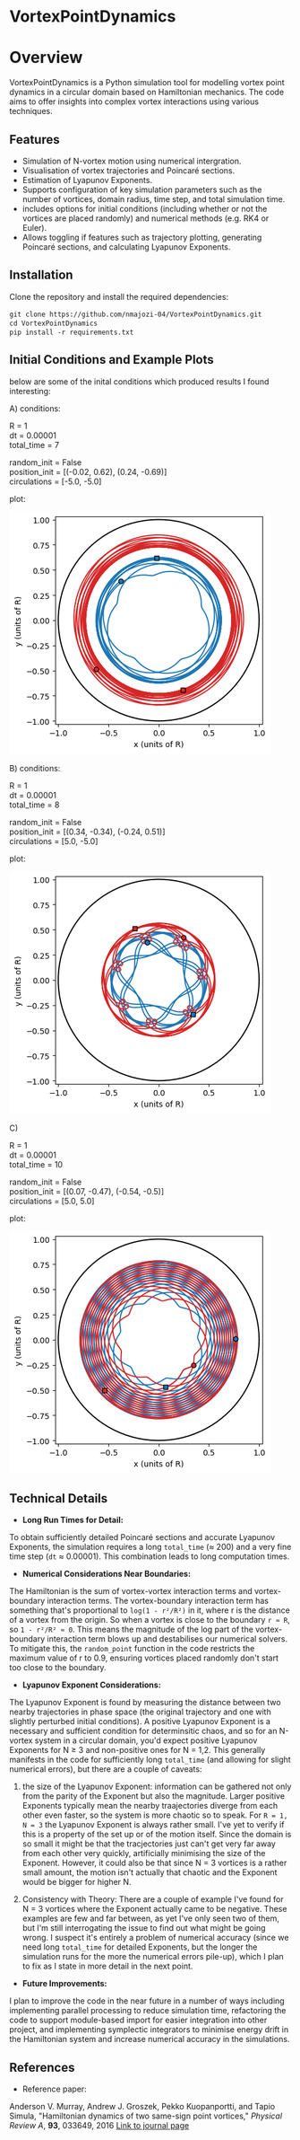 # VortexPointDynamics

# Overview

VortexPointDynamics is a Python simulation tool for modelling vortex point dynamics in a circular domain based on Hamiltonian mechanics. The code aims to offer insights into complex vortex interactions using various techniques.

## Features

- Simulation of N-vortex motion using numerical intergration.
- Visualisation of vortex trajectories and Poincaré sections.
- Estimation of Lyapunov Exponents.
- Supports configuration of key simulation parameters such as the number of vortices, domain radius, time step, and total simulation time.
- includes options for initial conditions (including whether or not the vortices are placed randomly) and numerical methods (e.g. RK4 or Euler).
- Allows toggling if features such as trajectory plotting, generating Poincaré sections, and calculating Lyapunov Exponents.

## Installation

Clone the repository and install the required dependencies:

```
git clone https://github.com/nmajozi-04/VortexPointDynamics.git
cd VortexPointDynamics
pip install -r requirements.txt
```

## Initial Conditions and Example Plots

below are some of the inital conditions which produced results I found interesting:

A) conditions:

R = 1  
dt = 0.00001  
total_time = 7  

random_init = False  
position_init = [(-0.02, 0.62), (0.24, -0.69)]  
circulations = [-5.0, -5.0]  

plot:

![simulation 1](plot_1.png)

B) conditions:

R = 1  
dt = 0.00001  
total_time = 8  

random_init = False  
position_init = [(0.34, -0.34), (-0.24, 0.51)]  
circulations = [5.0, -5.0]  

plot:

![simulation 1](plot_2.png)

C)

R = 1  
dt = 0.00001  
total_time = 10  

random_init = False  
position_init = [(0.07, -0.47), (-0.54, -0.5)]  
circulations = [5.0, 5.0]  

plot:

![simulation 1](plot_3.png)

## Technical Details

- **Long Run Times for Detail:**

To obtain sufficiently detailed Poincaré sections and accurate Lyapunov Exponents, the simulation requires a long `total_time` (≈ 200) and a very fine time step (`dt` ≈ 0.00001). This combination leads to long computation times.

- **Numerical Considerations Near Boundaries:**

The Hamiltonian is the sum of vortex-vortex interaction terms and vortex-boundary interaction terms. The vortex-boundary interaction term has something that's proportional to `log(1 - r²/R²)` in it, where r is the distance of a vortex from the origin. So when a vortex is close to the boundary `r ≈ R`, so `1 - r²/R² ≈ 0`. This means the magnitude of the log part of the vortex-boundary interaction term blows up and destabilises our numerical solvers. To mitigate this, the `random_point` function in the code restricts the maximum value of r to 0.9, ensuring vortices placed randomly don't start too close to the boundary.

- **Lyapunov Exponent Considerations:**

The Lyapunov Exponent is found by measuring the distance between two nearby trajectories in phase space (the original trajectory and one with slightly perturbed initial conditions). A positive Lyapunov Exponent is a necessary and sufficient condition for determinsitic chaos, and so for an N-vortex system in a circular domain, you'd expect positive Lyapunov Exponents for N ≥ 3 and non-positive ones for N = 1,2. This generally manifests in the code for sufficiently long `total_time` (and allowing for slight numerical errors), but there are a couple of caveats:

1) the size of the Lyapunov Exponent: information can be gathered not only from the parity of the Exponent but also the magnitude. Larger positive Exponents typically mean the nearby traajectories diverge from each other even faster, so the system is more chaotic so to speak. For `R = 1, N = 3` the Lyapunov Exponent is always rather small. I've yet to verify if this is a property of the set up or of the motion itself. Since the domain is so small it might be that the tracjectories just can't get very far away from each other very quickly, artificially minimising the size of the Exponent. However, it could also be that since N = 3 vortices is a rather small amount, the motion isn't actually that chaotic and the Exponent would be bigger for higher N.

2) Consistency with Theory: There are a couple of example I've found for N = 3 vortices where the Exponent actually came to be negative. These examples are few and far between, as yet I've only seen two of them, but I'm still interrogating the issue to find out what might be going wrong. I suspect it's entirely a problem of numerical accuracy (since we need long `total_time` for detailed Exponents, but the longer the simulation runs for the more the numerical errors pile-up), which I plan to fix as I state in more detail in the next point.

- **Future Improvements:**

I plan to improve the code in the near future in a number of ways including implementing parallel processing to reduce simulation time, refactoring the code to support module-based import for easier integration into other project, and implementing symplectic integrators to minimise energy drift in the Hamiltonian system and increase numerical accuracy in the simulations.

## References

- Reference paper:

Anderson V. Murray, Andrew J. Groszek, Pekko Kuopanportti, and Tapio Simula, "Hamiltonian dynamics of two same-sign point vortices," *Physical Review A*, **93**, 033649, 2016 [Link to journal page](https://journals.aps.org/pra/abstract/10.1103/PhysRevA.93.033649)
